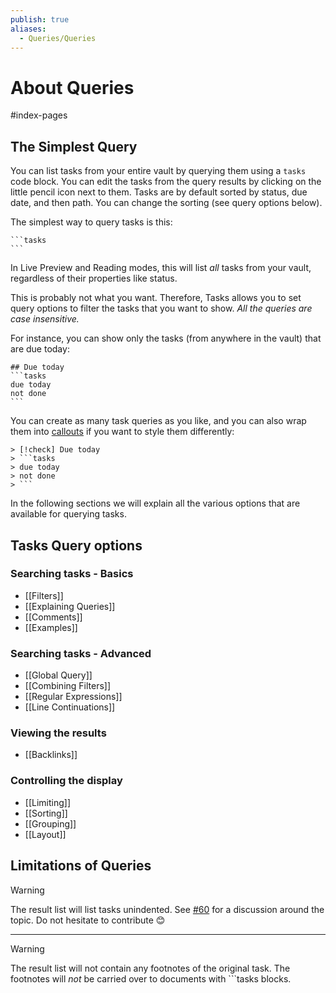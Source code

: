 ```yaml
---
publish: true
aliases:
  - Queries/Queries
---
```


# About Queries

<span class="related-pages">#index-pages</span>

## The Simplest Query

You can list tasks from your entire vault by querying them using a `tasks` code block. You can edit the tasks from the query results by clicking on the little pencil icon next to them.
Tasks are by default sorted by status, due date, and then path. You can change the sorting (see query options below).

The simplest way to query tasks is this:

    ```tasks
    ```

In Live Preview and Reading modes, this will list *all* tasks from your vault, regardless of their properties like status.

This is probably not what you want.
Therefore, Tasks allows you to set query options to filter the tasks that you want to show.
*All the queries are case insensitive.*

For instance, you can show only the tasks (from anywhere in the vault) that are due today:

    ## Due today
    ```tasks
    due today
    not done
    ```

You can create as many task queries as you like, and you can also wrap them into [callouts](https://help.obsidian.md/Editing+and+formatting/Callouts) if you want to style them differently:

    > [!check] Due today
    > ```tasks
    > due today
    > not done
    > ```

In the following sections we will explain all the various options that are available for querying tasks.

## Tasks Query options

### Searching tasks - Basics

- [[Filters]]
- [[Explaining Queries]]
- [[Comments]]
- [[Examples]]

### Searching tasks - Advanced

- [[Global Query]]
- [[Combining Filters]]
- [[Regular Expressions]]
- [[Line Continuations]]

### Viewing the results

- [[Backlinks]]

### Controlling the display

- [[Limiting]]
- [[Sorting]]
- [[Grouping]]
- [[Layout]]

## Limitations of Queries

> [!warning]
> The result list will list tasks unindented.
See [#60](https://github.com/obsidian-tasks-group/obsidian-tasks/discussions/60) for a discussion around the topic.
Do not hesitate to contribute 😊

---

> [!warning]
> The result list will not contain any footnotes of the original task.
The footnotes will *not* be carried over to documents with ```tasks blocks.
